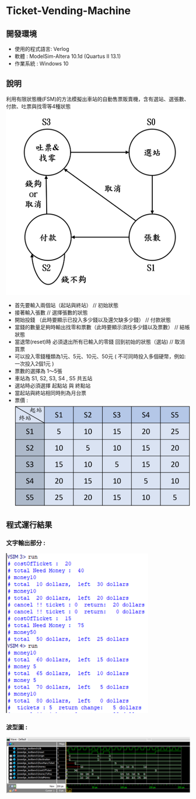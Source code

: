 # Ticket-Vending-Machine

## 開發環境
- 使用的程式語言: Verlog
- 軟體 : ModelSim-Altera 10.1d (Quartus II 13.1)
- 作業系統 : Windows 10

## 說明
利用有限狀態機(FSM)的方法模擬出車站的自動售票販賣機，含有選站、選張數、付款、吐票與找零等4種狀態
![image](https://github.com/YunTing-Lee/Ticket-Vending-Machine/blob/main/Picture/status.png)
- 首先要輸入兩個站（起站與終站）                                     // 初始狀態
- 接著輸入張數                                                        // 選擇張數的狀態
- 開始投錢 （此時要顯示已投入多少錢以及還欠缺多少錢）               // 付款狀態
- 當錢的數量足夠時輸出找零和票數（此時要顯示須找多少錢以及票數）   // 結帳狀態
- 當退幣(reset)時  必須退出所有已輸入的零錢 回到初始的狀態（選站)   // 取消買票
- 可以投入零錢種類為1元、5元、10元、50元 ( 不可同時投入多個硬幣，例如: 一次投入2個1元 )
- 票數的選擇為 1～5張 
- 車站為 S1, S2, S3, S4 , S5 共五站
- 選站時必須選擇 起點站 與 終點站
- 當起站與終站相同時則為月台票
- 票價 : 
![image](https://github.com/YunTing-Lee/Ticket-Vending-Machine/blob/main/Picture/ticket%20price.png)

## 程式運行結果
### 文字輸出部分 : 
![image](https://github.com/YunTing-Lee/Ticket-Vending-Machine/blob/main/Picture/result.PNG)
### 波型圖 : 
![image](https://github.com/YunTing-Lee/Ticket-Vending-Machine/blob/main/Picture/waveform.PNG)